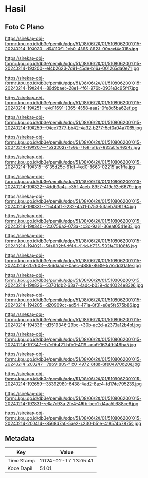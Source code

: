# Hasil

## Foto C Plano

https://sirekap-obj-formc.kpu.go.id/db3e/pemilu/pdpr/51/08/06/20/01/5108062001015-20240214-193039--d64110f1-2eb0-4885-8823-90acef4c915a.jpg

https://sirekap-obj-formc.kpu.go.id/db3e/pemilu/pdpr/51/08/06/20/01/5108062001015-20240214-193200--e14b2623-7d91-45de-b16a-001265da0e71.jpg

https://sirekap-obj-formc.kpu.go.id/db3e/pemilu/pdpr/51/08/06/20/01/5108062001015-20240214-190244--86d9baeb-28e1-4f61-976b-0931e3c95f47.jpg

https://sirekap-obj-formc.kpu.go.id/db3e/pemilu/pdpr/51/08/06/20/01/5108062001015-20240214-190251--e4d11691-2365-4658-aaa2-0fe8d5ba62ef.jpg

https://sirekap-obj-formc.kpu.go.id/db3e/pemilu/pdpr/51/08/06/20/01/5108062001015-20240214-190259--94ce7377-bb42-4a32-b277-5cf0a04a7065.jpg

https://sirekap-obj-formc.kpu.go.id/db3e/pemilu/pdpr/51/08/06/20/01/5108062001015-20240214-190307--4e322028-159b-4fe9-bfb6-632abfe46245.jpg

https://sirekap-obj-formc.kpu.go.id/db3e/pemilu/pdpr/51/08/06/20/01/5108062001015-20240214-190315--6135d25c-61df-4ed0-8663-022151ac1ffa.jpg

https://sirekap-obj-formc.kpu.go.id/db3e/pemilu/pdpr/51/08/06/20/01/5108062001015-20240214-190322--4ddb3a4a-c35f-4aeb-8957-419c92e6679e.jpg

https://sirekap-obj-formc.kpu.go.id/db3e/pemilu/pdpr/51/08/06/20/01/5108062001015-20240214-190331--f1544af1-9232-4a01-b753-53aeb7d9f194.jpg

https://sirekap-obj-formc.kpu.go.id/db3e/pemilu/pdpr/51/08/06/20/01/5108062001015-20240214-190340--2c0756a2-073a-4c3c-9a61-36eaf0541e33.jpg

https://sirekap-obj-formc.kpu.go.id/db3e/pemilu/pdpr/51/08/06/20/01/5108062001015-20240214-194021--58a802bf-df44-414d-b735-533fe76106f6.jpg

https://sirekap-obj-formc.kpu.go.id/db3e/pemilu/pdpr/51/08/06/20/01/5108062001015-20240214-202603--756daad9-0aec-4886-8639-57e2dd31afe7.jpg

https://sirekap-obj-formc.kpu.go.id/db3e/pemilu/pdpr/51/08/06/20/01/5108062001015-20240214-190826--50701db2-63a7-4adc-b039-dc40024e8306.jpg

https://sirekap-obj-formc.kpu.go.id/db3e/pemilu/pdpr/51/08/06/20/01/5108062001015-20240214-194205--d20909cc-ad54-471a-8f31-e8e5fe575b86.jpg

https://sirekap-obj-formc.kpu.go.id/db3e/pemilu/pdpr/51/08/06/20/01/5108062001015-20240214-194336--d3519346-29bc-430b-ac2d-a2373a12b4bf.jpg

https://sirekap-obj-formc.kpu.go.id/db3e/pemilu/pdpr/51/08/06/20/01/5108062001015-20240214-191347--b7c9b421-b0c1-4119-ada9-1634fb146ba5.jpg

https://sirekap-obj-formc.kpu.go.id/db3e/pemilu/pdpr/51/08/06/20/01/5108062001015-20240214-200247--78691809-f1c0-4972-8f8b-8fe04970d20e.jpg

https://sirekap-obj-formc.kpu.go.id/db3e/pemilu/pdpr/51/08/06/20/01/5108062001015-20240214-192659--38392980-6438-4ad2-8ac4-fd17de795236.jpg

https://sirekap-obj-formc.kpu.go.id/db3e/pemilu/pdpr/51/08/06/20/01/5108062001015-20240214-192831--e8a7c93a-2fe4-49fb-bec1-d4aa5b688ce6.jpg

https://sirekap-obj-formc.kpu.go.id/db3e/pemilu/pdpr/51/08/06/20/01/5108062001015-20240214-200414--8568d7a0-5ae2-4230-b51e-418574b78750.jpg


## Metadata

| Key        | Value               |
| ---------- | ------------------- |
| Time Stamp | 2024-02-17 13:05:41 |
| Kode Dapil | 5101                |



